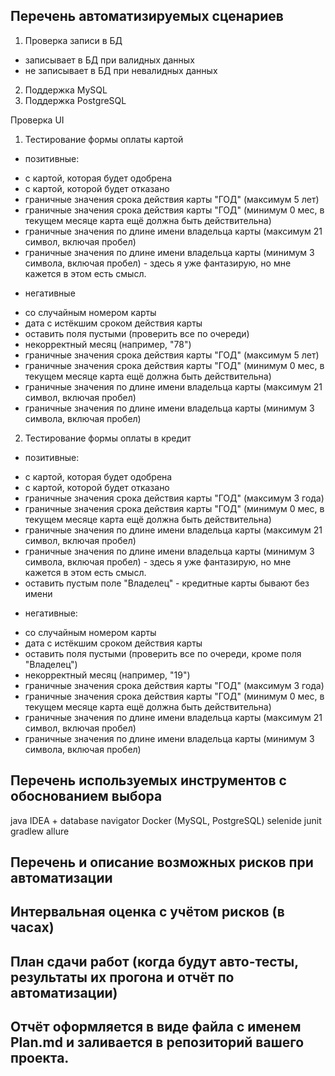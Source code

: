 ## Перечень автоматизируемых сценариев
1. Проверка записи в БД
* записывает в БД при валидных данных
* не записывает в БД при невалидных данных
2. Поддержка MySQL
3. Поддержка PostgreSQL

Проверка UI
1. Тестирование формы оплаты картой

- позитивные:
* с картой, которая будет одобрена
* с картой, которой будет отказано
* граничные значения срока действия карты "ГОД" (максимум 5 лет)
* граничные значения срока действия карты "ГОД" (минимум 0 мес, в текущем месяце карта ещё должна быть действительна)
* граничные значения по длине имени владельца карты (максимум 21 символ, включая пробел)
* граничные значения по длине имени владельца карты (минимум 3 символа, включая пробел) - здесь я уже фантазирую, но мне кажется в этом есть смысл.

- негативные
* со случайным номером карты
* дата с истёкшим сроком действия карты
* оставить поля пустыми (проверить все по очереди)
* некорректный месяц (например, "78")
* граничные значения срока действия карты "ГОД" (максимум 5 лет)
* граничные значения срока действия карты "ГОД" (минимум 0 мес, в текущем месяце карта ещё должна быть действительна)
* граничные значения по длине имени владельца карты (максимум 21 символ, включая пробел)
* граничные значения по длине имени владельца карты (минимум 3 символа, включая пробел)

2. Тестирование формы оплаты в кредит

- позитивные:
* с картой, которая будет одобрена
* с картой, которой будет отказано
* граничные значения срока действия карты "ГОД" (максимум 3 года)
* граничные значения срока действия карты "ГОД" (минимум 0 мес, в текущем месяце карта ещё должна быть действительна)
* граничные значения по длине имени владельца карты (максимум 21 символ, включая пробел)
* граничные значения по длине имени владельца карты (минимум 3 символа, включая пробел) - здесь я уже фантазирую, но мне кажется в этом есть смысл.
* оставить пустым поле "Владелец" - кредитные карты бывают без имени

- негативные:
* со случайным номером карты
* дата с истёкшим сроком действия карты
* оставить поля пустыми (проверить все по очереди, кроме поля "Владелец")
* некорректный месяц (например, "19")
* граничные значения срока действия карты "ГОД" (максимум 3 года)
* граничные значения срока действия карты "ГОД" (минимум 0 мес, в текущем месяце карта ещё должна быть действительна)
* граничные значения по длине имени владельца карты (максимум 21 символ, включая пробел)
* граничные значения по длине имени владельца карты (минимум 3 символа, включая пробел)


## Перечень используемых инструментов с обоснованием выбора
java
IDEA + database navigator
Docker (MySQL, PostgreSQL)
selenide
junit
gradlew
allure



## Перечень и описание возможных рисков при автоматизации
## Интервальная оценка с учётом рисков (в часах)
## План сдачи работ (когда будут авто-тесты, результаты их прогона и отчёт по автоматизации)
## Отчёт оформляется в виде файла с именем Plan.md и заливается в репозиторий вашего проекта.
